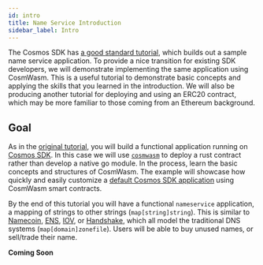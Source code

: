 ```yaml
---
id: intro
title: Name Service Introduction
sidebar_label: Intro
---
```


The Cosmos SDK has [a good standard tutorial](https://tutorials.cosmos.network/nameservice/tutorial/00-intro.html), which builds out a sample name service application. To provide a nice transition for existing SDK developers, we will demonstrate implementing the same application using CosmWasm. This is a useful tutorial to demonstrate basic concepts and applying the skills that you learned in the introduction. We will also be producing another tutorial for deploying and using an ERC20 contract, which may be more familiar to those coming from an Ethereum background.

## Goal

As in the [original tutorial](https://tutorials.cosmos.network/nameservice/tutorial/00-intro.html), you will build a functional application running on [Cosmos SDK](https://github.com/cosmos/cosmos-sdk/). In this case we will use [`cosmwasm`](https://github.com/CosmWasm/cosmwasm) to deploy a rust contract rather than develop a native go module. In the process, learn the basic concepts and structures of CosmWasm. The example will showcase how quickly and easily customize a [default Cosmos SDK application](https://github.com/CosmWasm/wasmd) using CosmWasm smart contracts.

By the end of this tutorial you will have a functional `nameservice` application, a mapping of strings to other strings (`map[string]string`). This is similar to [Namecoin](https://namecoin.org/), [ENS](https://ens.domains/), [IOV](https://iov.one), or [Handshake](https://handshake.org/), which all model the traditional DNS systems (`map[domain]zonefile`). Users will be able to buy unused names, or sell/trade their name.

**Coming Soon**
